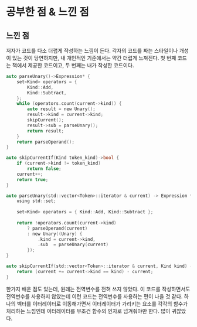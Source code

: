 # 공부한 점 & 느낀 점
## 느낀 점
저자가 코드를 다소 더럽게 작성하는 느낌이 든다. 각자의 코드를 짜는 스타일이나 개성이 있는 것이 당연하지만,
내 개인적인 기준에서는 약간 더럽게 느껴진다. 첫 번째 코드는 책에서 제공한 코드이고, 두 번째는 내가 작성한 코드이다.
```c
auto parseUnary()->Expression* {
    set<Kind> operators = {
        Kind::Add,
        Kind::Subtract,
    };
    while (operators.count(current->kind)) {
        auto result = new Unary();
        result->kind = current->kind;
        skipCurrent();
        result->sub = parseUnary();
        return result;
    }
    return parseOperand();
}

auto skipCurrentIf(Kind token_kind)->bool {
    if (current->kind != token_kind)
        return false;
    current++;
    return true;
}
```
```c
auto parseUnary(std::vector<Token>::iterator & current) -> Expression * {
    using std::set;
    
    set<Kind> operators = { Kind::Add, Kind::Subtract };
    
    return !operators.count(current->kind)
        ? parseOperand(current)
        : new Unary((Unary) {
            .kind = current->kind,
            .sub  = parseUnary(current)
        });
}

auto skipCurrentIf(std::vector<Token>::iterator & current, Kind kind) -> bool {
    return (current += current->kind == kind) - current;
}
```

한가지 배운 점도 있는데, 원래는 전역변수를 전혀 쓰지 않았다. 이 코드를 작성하면서도 전역변수를 사용하지 않았는데 이런 코드는 전역변수를 사용하는 편이 나을 것 같다. 하나의 벡터를 이터레이터로 이동해가면서 이터레이터가 가리키는 요소를 각각의 함수가 처리하는 느낌인데 이터레이터를 무조건 함수의 인자로 넘겨줘야만 한다. 많이 귀찮았다.